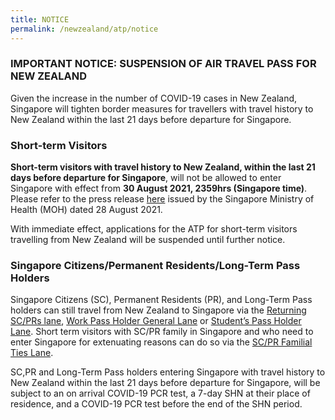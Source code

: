 ```yaml
---
title: NOTICE
permalink: /newzealand/atp/notice
---
```


### IMPORTANT NOTICE: SUSPENSION OF AIR TRAVEL PASS FOR NEW ZEALAND

Given the increase in the number of COVID-19 cases in New Zealand, Singapore will tighten border measures for travellers with travel history to New Zealand within the last 21 days before departure for Singapore. 

### Short-term Visitors 

**Short-term visitors with travel history to New Zealand, within the last 21 days before departure for Singapore**, will not be allowed to enter Singapore with effect from **30 August 2021, 2359hrs (Singapore time)**. Please refer to the press release [here](https://www.moh.gov.sg/news-highlights/details/updates-on-border-measures-for-travellers-from-new-zealand-and-jiangsu-province-mainland-china) issued by the Singapore Ministry of Health (MOH) dated 28 August 2021. 

With immediate effect, applications for the ATP for short-term visitors travelling from New Zealand will be suspended until further notice. 


### Singapore Citizens/Permanent Residents/Long-Term Pass Holders 

Singapore Citizens (SC), Permanent Residents (PR), and Long-Term Pass holders can still travel from New Zealand to Singapore via the [Returning SC/PRs lane](/sc-pr/requirements-and-process), [Work Pass Holder General Lane](/wphl/overview) or [Student’s Pass Holder Lane](/stpl/requirements-and-process). Short term visitors with SC/PR family in Singapore and who need to enter Singapore for extenuating reasons can do so via the [SC/PR Familial Ties Lane](/scpr-familial-ties-lane/requirements-and-process).

SC,PR and Long-Term Pass holders entering Singapore with travel history to New Zealand within the last 21 days before departure for Singapore, will be subject to an on arrival COVID-19 PCR test, a 7-day SHN at their place of residence, and a COVID-19 PCR test before the end of the SHN period. 
